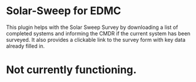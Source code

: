 # Solar-Sweep for EDMC

This plugin helps with the Solar Sweep Survey by downloading a list of completed systems and informing the CMDR if the current system has been surveyed.
It also provides a clickable link to the survey form with key data already filled in.

# Not currently functioning. 
